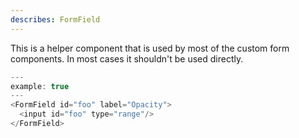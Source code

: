 ```yaml
---
describes: FormField
---
```


This is a helper component that is used by most of the custom form
components. In most cases it shouldn't be used directly.

```js
---
example: true
---
<FormField id="foo" label="Opacity">
  <input id="foo" type="range"/>
</FormField>
```
